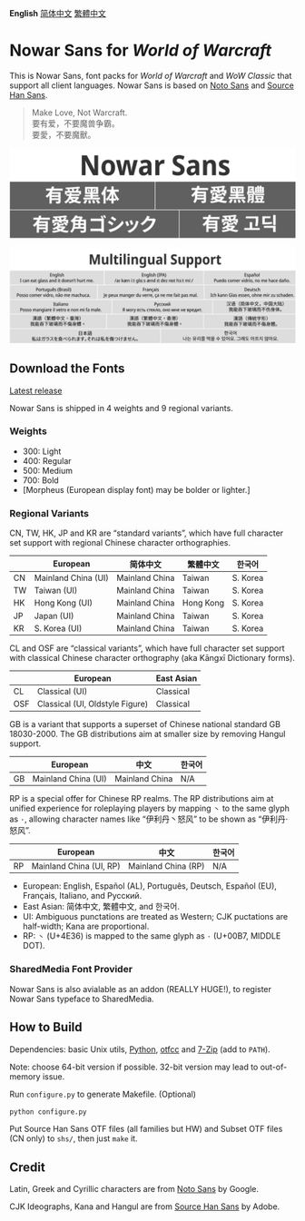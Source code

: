 **English** [简体中文](README-Hans.md) [繁體中文](README-Hant.md)

# Nowar Sans for _World of Warcraft_

This is Nowar Sans, font packs for _World of Warcraft_ and _WoW Classic_ that support all client languages. Nowar Sans is based on [Noto Sans](https://github.com/googlei18n/noto-fonts) and [Source Han Sans](https://github.com/adobe-fonts/source-han-sans).

> Make Love, Not Warcraft.<br>
> 要有爱，不要魔兽争霸。<br>
> 要愛，不要魔獸。

![Nowar Sans](poster/heading.png)

![Multilingual support](poster/multilingual.png)

## Download the Fonts

[Latest release](https://github.com/nowar-fonts/Nowar-Sans/releases)

Nowar Sans is shipped in 4 weights and 9 regional variants.

### Weights

* 300: Light
* 400: Regular
* 500: Medium
* 700: Bold
* [Morpheus (European display font) may be bolder or lighter.]

### Regional Variants

CN, TW, HK, JP and KR are “standard variants”, which have full character set support with regional Chinese character orthographies.

|    | European            | 简体中文       | 繁體中文  | 한국어   |
| -- | ------------------- | -------------- | --------- | -------- |
| CN | Mainland China (UI) | Mainland China | Taiwan    | S. Korea |
| TW | Taiwan (UI)         | Mainland China | Taiwan    | S. Korea |
| HK | Hong Kong (UI)      | Mainland China | Hong Kong | S. Korea |
| JP | Japan (UI)          | Mainland China | Taiwan    | S. Korea |
| KR | S. Korea (UI)       | Mainland China | Taiwan    | S. Korea |

CL and OSF are “classical variants”, which have full character set support with classical Chinese character orthography (aka Kāngxī Dictionary forms).

|     | European                        | East Asian |
| --- | ------------------------------- | ---------- |
| CL  | Classical (UI)                  | Classical  |
| OSF | Classical (UI, Oldstyle Figure) | Classical  |

GB is a variant that supports a superset of Chinese national standard GB 18030-2000. The GB distributions aim at smaller size by removing Hangul support.

|    | European            | 中文           | 한국어 |
| -- | ------------------- | -------------- | ------ |
| GB | Mainland China (UI) | Mainland China | N/A    |

RP is a special offer for Chinese RP realms. The RP distributions aim at unified experience for roleplaying players by mapping `丶` to the same glyph as `·`, allowing character names like “伊利丹丶怒风” to be shown as “伊利丹·怒风”.

|    | European                | 中文                | 한국어 |
| -- | ----------------------- | ------------------- | ------ |
| RP | Mainland China (UI, RP) | Mainland China (RP) | N/A    |

* European: English, Español (AL), Português, Deutsch, Español (EU), Français, Italiano, and Русский.
* East Asian: 简体中文, 繁體中文, and 한국어.
* UI: Ambiguous punctations are treated as Western; CJK puctations are half-width; Kana are proportional.
* RP: `丶` (U+4E36) is mapped to the same glyph as `·` (U+00B7, MIDDLE DOT).

### SharedMedia Font Provider

Nowar Sans is also avialable as an addon (REALLY HUGE!), to register Nowar Sans typeface to SharedMedia.

## How to Build

Dependencies: basic Unix utils, [Python](https://www.python.org/), [otfcc](https://github.com/caryll/otfcc) and [7-Zip](https://www.7-zip.org/) (add to `PATH`).

Note: choose 64-bit version if possible. 32-bit version may lead to out-of-memory issue.

Run `configure.py` to generate Makefile. (Optional)
```bash
python configure.py
```

Put Source Han Sans OTF files (all families but HW) and Subset OTF files (CN only) to `shs/`, then just `make` it. 

## Credit

Latin, Greek and Cyrillic characters are from [Noto Sans](https://github.com/googlei18n/noto-fonts) by Google.

CJK Ideographs, Kana and Hangul are from [Source Han Sans](https://github.com/adobe-fonts/source-han-sans) by Adobe.
